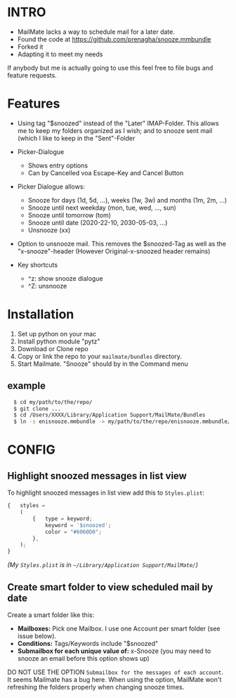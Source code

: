 # INTRO
* MailMate lacks a way to schedule mail for a later date.
* Found the code at https://github.com/prenagha/snooze.mmbundle
* Forked it
* Adapting it to meet my needs

If anybody but me is actually going to use this feel free to file bugs and feature requests.

# Features

* Using tag "$snoozed" instead of the "Later" IMAP-Folder. This allows me to keep my folders organized as I wish; and to snooze sent mail (which I like to keep in the "Sent"-Folder

* Picker-Dialogue 
  * Shows entry options
  * Can by Cancelled voa Escape-Key and Cancel Button

* Picker Dialogue allows:
  * Snooze for days (1d, 5d, ...), weeks (1w, 3w) and months (1m, 2m, ...)
  * Snooze until next weekday (mon, tue, wed, ..., sun)
  * Snooze until tomorrow (tom)
  * Snooze until date (2020-22-10, 2030-05-03, ...)
  * Unsnooze (xx)

* Option to unsnooze mail. This removes the $snoozed-Tag as well as the "x-snooze"-header (However Original-x-snoozed header remains)

* Key shortcuts
  * ^z: show snooze dialogue
  * ^Z: unsnooze

# Installation
1. Set up python on your mac
2. Install python module "pytz"
3. Download or Clone repo
4. Copy or link the repo to your `mailmate/bundles` directory.
5. Start Mailmate. "Snooze" should by in the Command menu

## example
```bash
  $ cd my/path/to/the/repo/
  $ git clone ...
  $ cd /Users/XXXX/Library/Application Support/MailMate/Bundles
  $ ln -s enisnooze.mmbundle -> my/path/to/the/repo/enisnooze.mmbundle/
```

# CONFIG

## Highlight snoozed messages in list view
To highlight snoozed messages in list view add this to `Styles.plist`:
```javascript
{   styles = 
    (
        {   type = keyword;
            keyword = '$snoozed';
            color = "#6060D0";
        },
	);
}
```

*(My `Styles.plist` is in `~/Library/Application Support/MailMate/`)*

## Create smart folder to view scheduled mail by date
Create a smart folder like this:

* **Mailboxes:** Pick one Mailbox. I use one Account per smart folder (see issue below).
* **Conditions:** Tags/Keywords include "$snoozed"
* **Submailbox for each unique value of:** x-Snooze   (you may need to snooze an email before this option shows up)

DO NOT USE THE OPTION `Submailbox for the messages of each account`. 
It seems Mailmate has a bug here. When using the option, MailMate won't refreshing the folders properly when changing snooze times. 



